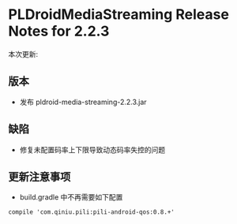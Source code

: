 # PLDroidMediaStreaming Release Notes for 2.2.3

本次更新:

## 版本

- 发布 pldroid-media-streaming-2.2.3.jar

## 缺陷

- 修复未配置码率上下限导致动态码率失控的问题

## 更新注意事项

- build.gradle 中不再需要如下配置

```
compile 'com.qiniu.pili:pili-android-qos:0.8.+'
```